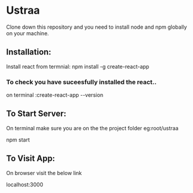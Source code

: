 # Ustraa
Clone down this repository and you need to install node and npm globally on your machine.
 
## Installation:
Install react from termnial:
npm install -g create-react-app

### To check you have suceesfully installed the react..
on terminal :create-react-app --version

## To Start Server:
On terminal make sure you are on the the project folder eg:root/ustraa

npm start

## To Visit App:
On browser visit the below link

localhost:3000
